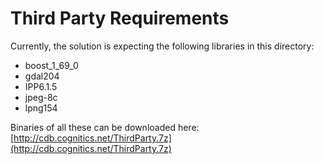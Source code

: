 # Third Party Requirements

Currently, the solution is expecting the following libraries in this directory:

- boost_1_69_0
- gdal204
- IPP6.1.5
- jpeg-8c
- lpng154

Binaries of all these can be downloaded here: [http://cdb.cognitics.net/ThirdParty.7z](http://cdb.cognitics.net/ThirdParty.7z)